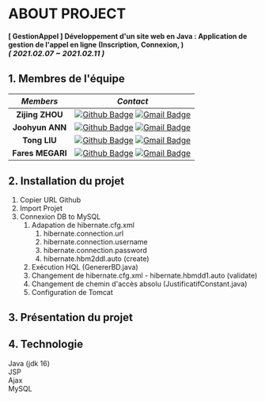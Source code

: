 
# ABOUT PROJECT
#### [ GestionAppel ] Développement d'un site web en Java : Application de gestion de l'appel en ligne (Inscription, Connexion, ) <br><span style="font-size:15px">*( 2021.02.07 ~ 2021.02.11 )*</span>

## 1. Membres de l'équipe

|*Members*|*Contact*|
|:---:|---|
|**Zijing ZHOU**|[![Github Badge](https://img.shields.io/badge/-Github-000?style=flat-square&logo=Github&logoColor=white)](https://github.com/StevenZZJ) [![Gmail Badge](https://img.shields.io/badge/-steven.zhouzijing@gmail.com-c14438?style=flat-square&logo=Gmail&logoColor=white&link=mailto:zijing.zhou@ut-capitole.fr)](mailto:zijing.zhou@ut-capitole.fr)|
|**Joohyun ANN**|[![Github Badge](https://img.shields.io/badge/-Github-000?style=flat-square&logo=Github&logoColor=white)](http://github.com/catwithhumanface) [![Gmail Badge](https://img.shields.io/badge/-annjh11@gmail.com-c14438?style=flat-square&logo=Gmail&logoColor=white&link=mailto:annjh11@gmail.com)](mailto:annjh11@gmail.com)|
|**Tong LIU**|[![Github Badge](https://img.shields.io/badge/-Github-000?style=flat-square&logo=Github&logoColor=white)](https://github.com/Gabrielle07) [![Gmail Badge](https://img.shields.io/badge/-tongliu024@gmail.com-c14438?style=flat-square&logo=Gmail&logoColor=white&link=mailto:tongliu024@gmail.com)](mailto:tongliu024@gmail.com)|
|**Fares MEGARI**|[![Github Badge](https://img.shields.io/badge/-Github-000?style=flat-square&logo=Github&logoColor=white)](https://github.com/faresmegari) [![Gmail Badge](https://img.shields.io/badge/-Lielyannie@gmail.com-c14438?style=flat-square&logo=Gmail&logoColor=white&link=mailto:Lielyannie@gmail.com)](mailto:fares.megari@ut.capitole.fr)|

## 2. Installation du projet
1. Copier URL Github 
2. Import Projet
3. Connexion DB to MySQL
   1. Adapation de hibernate.cfg.xml
      1. hibernate.connection.url
      2. hibernate.connection.username
      3. hibernate.connection.password
      4. hibernate.hbm2ddl.auto (create)
   2. Exécution HQL (GenererBD.java)
   3. Changement de hibernate.cfg.xml - hibernate.hbmdd1.auto (validate)
   4. Changement de chemin d'accès absolu (JustificatifConstant.java)
   5. Configuration de Tomcat
## 3. Présentation du projet

## 4. Technologie
Java (jdk 16)<br>
JSP<br>
Ajax<br>
MySQL<br>
